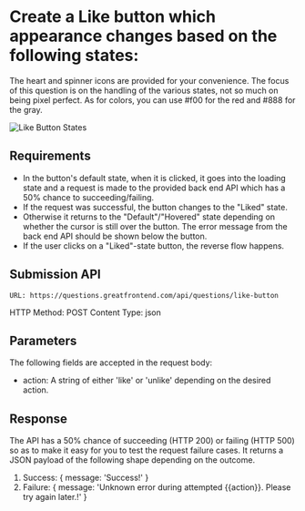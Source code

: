 # Create a Like button which appearance changes based on the following states:
The heart and spinner icons are provided for your convenience. The focus of this question is on the handling of the various states, not so much on being pixel perfect. As for colors, you can use #f00 for the red and #888 for the gray.


![Like Button States](https://www.greatfrontend.com/img/questions/like-button/like-button-states.png)


## Requirements
- In the button's default state, when it is clicked, it goes into the loading state and a request is made to the provided back end API which has a 50% chance to succeeding/failing.
- If the request was successful, the button changes to the "Liked" state.
- Otherwise it returns to the "Default"/"Hovered" state depending on whether the cursor is still over the button. The error message from the back end API should be shown below the button.
- If the user clicks on a "Liked"-state button, the reverse flow happens.

## Submission API
```
URL: https://questions.greatfrontend.com/api/questions/like-button
```
HTTP Method: POST
Content Type: json
## Parameters
The following fields are accepted in the request body:
- action: A string of either 'like' or 'unlike' depending on the desired action.

## Response
The API has a 50% chance of succeeding (HTTP 200) or failing (HTTP 500) so as to make it easy for you to test the request failure cases. It returns a JSON payload of the following shape depending on the outcome.
  1. Success: { message: 'Success!' }
  2. Failure: { message: 'Unknown error during attempted {{action}}. Please try again later.!' }
